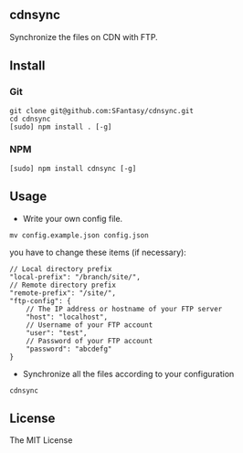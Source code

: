 cdnsync
---

Synchronize the files on CDN with FTP.

## Install

### Git

```
git clone git@github.com:SFantasy/cdnsync.git
cd cdnsync
[sudo] npm install . [-g]
```

### NPM

```
[sudo] npm install cdnsync [-g]
```

## Usage

- Write your own config file.

```
mv config.example.json config.json
```

you have to change these items (if necessary):

```
// Local directory prefix
"local-prefix": "/branch/site/",
// Remote directory prefix
"remote-prefix": "/site/",
"ftp-config": {
    // The IP address or hostname of your FTP server
    "host": "localhost",
    // Username of your FTP account
    "user": "test",
    // Password of your FTP account
    "password": "abcdefg"
}
```

- Synchronize all the files according to your configuration

```
cdnsync
```

## License

The MIT License
